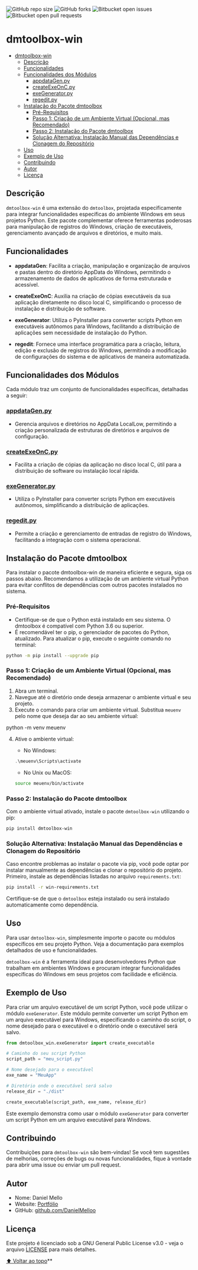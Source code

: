 
![GitHub repo size](https://img.shields.io/github/repo-size/DanielMelloo/dmtoolbox-win?style=for-the-badge)
![GitHub forks](https://img.shields.io/github/forks/DanielMelloo/dmtoolbox-win?style=for-the-badge)
![Bitbucket open issues ](https://img.shields.io/bitbucket/issues/DanielMelloo/dmtoolbox-win?style=for-the-badge)
![Bitbucket open pull requests ](https://img.shields.io/bitbucket/pr/DanielMelloo/dmtoolbox-win?style=for-the-badge)  


# dmtoolbox-win


- [dmtoolbox-win](#dmtoolbox-win)
  - [Descrição](#descrição)
  - [Funcionalidades](#funcionalidades)
  - [Funcionalidades dos Módulos](#funcionalidades-dos-módulos)
    - [appdataGen.py](#appdatagenpy)
    - [createExeOnC.py](#createexeoncpy)
    - [exeGenerator.py](#exegeneratorpy)
    - [regedit.py](#regeditpy)
  - [Instalação do Pacote dmtoolbox](#instalação-do-pacote-dmtoolbox)
    - [Pré-Requisitos](#pré-requisitos)
    - [Passo 1: Criação de um Ambiente Virtual (Opcional, mas Recomendado)](#passo-1-criação-de-um-ambiente-virtual-opcional-mas-recomendado)
    - [Passo 2: Instalação do Pacote dmtoolbox](#passo-2-instalação-do-pacote-dmtoolbox)
    - [Solução Alternativa: Instalação Manual das Dependências e Clonagem do Repositório](#solução-alternativa-instalação-manual-das-dependências-e-clonagem-do-repositório)
  - [Uso](#uso)
  - [Exemplo de Uso](#exemplo-de-uso)
  - [Contribuindo](#contribuindo)
  - [Autor](#autor)
  - [Licença](#licença)


## Descrição

`dmtoolbox-win` é uma extensão do `dmtoolbox`, projetada especificamente para integrar funcionalidades específicas do ambiente Windows em seus projetos Python. Este pacote complementar oferece ferramentas poderosas para manipulação de registros do Windows, criação de executáveis, gerenciamento avançado de arquivos e diretórios, e muito mais.

## Funcionalidades

- **appdataGen**: Facilita a criação, manipulação e organização de arquivos e pastas dentro do diretório AppData do Windows, permitindo o armazenamento de dados de aplicativos de forma estruturada e acessível.

- **createExeOnC**: Auxilia na criação de cópias executáveis da sua aplicação diretamente no disco local C, simplificando o processo de instalação e distribuição de software.

- **exeGenerator**: Utiliza o PyInstaller para converter scripts Python em executáveis autônomos para Windows, facilitando a distribuição de aplicações sem necessidade de instalação do Python.

- **regedit**: Fornece uma interface programática para a criação, leitura, edição e exclusão de registros do Windows, permitindo a modificação de configurações do sistema e de aplicativos de maneira automatizada.



## Funcionalidades dos Módulos
Cada módulo traz um conjunto de funcionalidades específicas, detalhadas a seguir:

### [appdataGen.py](https://github.com/DanielMelloo/dmtoolbox-win/blob/main/dmtoolbox-win/appdataGen.py)
- Gerencia arquivos e diretórios no AppData LocalLow, permitindo a criação personalizada de estruturas de diretórios e arquivos de configuração.

### [createExeOnC.py](https://github.com/DanielMelloo/dmtoolbox-win/blob/main/dmtoolbox-win/createExeOnC.py)

- Facilita a criação de cópias da aplicação no disco local C, útil para a distribuição de software ou instalação local rápida.

### [exeGenerator.py](https://github.com/DanielMelloo/dmtoolbox-win/blob/main/dmtoolbox-win/exeGenerator.py)
- Utiliza o PyInstaller para converter scripts Python em executáveis autônomos, simplificando a distribuição de aplicações.
  

### [regedit.py](https://github.com/DanielMelloo/dmtoolbox-win/blob/main/dmtoolbox-win/regedit.py)
- Permite a criação e gerenciamento de entradas de registro do Windows, facilitando a integração com o sistema operacional.

## Instalação do Pacote dmtoolbox

Para instalar o pacote dmtoolbox-win de maneira eficiente e segura, siga os passos abaixo. Recomendamos a utilização de um ambiente virtual Python para evitar conflitos de dependências com outros pacotes instalados no sistema.

### Pré-Requisitos

- Certifique-se de que o Python está instalado em seu sistema. O dmtoolbox é compatível com Python 3.6 ou superior.
- É recomendável ter o pip, o gerenciador de pacotes do Python, atualizado. Para atualizar o pip, execute o seguinte comando no terminal:
```bash
python -m pip install --upgrade pip
```


### Passo 1: Criação de um Ambiente Virtual (Opcional, mas Recomendado)

1. Abra um terminal.
2. Navegue até o diretório onde deseja armazenar o ambiente virtual e seu projeto.
3. Execute o comando para criar um ambiente virtual. Substitua `meuenv` pelo nome que deseja dar ao seu ambiente virtual:

python -m venv meuenv

4. Ative o ambiente virtual:

   - No Windows:
    ```powershell
    .\meuenv\Scripts\activate
    ```

    - No Unix ou MacOS:
    ```bash
    source meuenv/bin/activate
    ```

### Passo 2: Instalação do Pacote dmtoolbox

Com o ambiente virtual ativado, instale o pacote `dmtoolbox-win` utilizando o pip:
```bash
pip install dmtoolbox-win
```

### Solução Alternativa: Instalação Manual das Dependências e Clonagem do Repositório

Caso encontre problemas ao instalar o pacote via pip, você pode optar por instalar manualmente as dependências e clonar o repositório do projeto. Primeiro, instale as dependências listadas no arquivo `requirements.txt`:
```bash
pip install -r win-requirements.txt
```

Certifique-se de que o `dmtoolbox` esteja instalado ou será instalado automaticamente como dependência.

## Uso

Para usar `dmtoolbox-win`, simplesmente importe o pacote ou módulos específicos em seu projeto Python. Veja a documentação para exemplos detalhados de uso e funcionalidades.

`dmtoolbox-win` é a ferramenta ideal para desenvolvedores Python que trabalham em ambientes Windows e procuram integrar funcionalidades específicas do Windows em seus projetos com facilidade e eficiência.




## Exemplo de Uso

Para criar um arquivo executável de um script Python, você pode utilizar o módulo `exeGenerator`. Este módulo permite converter um script Python em um arquivo executável para Windows, especificando o caminho do script, o nome desejado para o executável e o diretório onde o executável será salvo.

```python
from dmtoolbox_win.exeGenerator import create_executable

# Caminho do seu script Python
script_path = "meu_script.py"

# Nome desejado para o executável
exe_name = "MeuApp"

# Diretório onde o executável será salvo
release_dir = "./dist"

create_executable(script_path, exe_name, release_dir)
```

Este exemplo demonstra como usar o módulo `exeGenerator` para converter um script Python em um arquivo executável para Windows.

## Contribuindo

Contribuições para `dmtoolbox-win` são bem-vindas! Se você tem sugestões de melhorias, correções de bugs ou novas funcionalidades, fique à vontade para abrir uma issue ou enviar um pull request.

## Autor

- Nome: Daniel Mello
- Website: [Portfólio](https://www.danielmello.tech)
- GitHub: [github.com/DanielMelloo](https://github.com/DanielMelloo)


## Licença
Este projeto é licenciado sob a GNU General Public License v3.0 - veja o arquivo [LICENSE](LICENSE) para mais detalhes.


[⬆ Voltar ao topo](#dmtoolbox-win)**